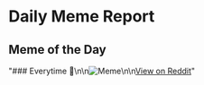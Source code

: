# Daily Meme Report

## Meme of the Day
"### Everytime 🥲\n\n![Meme](https://i.redd.it/q568gd7d1p7f1.png)\n\n[View on Reddit](https://redd.it/1lei4jq)"
